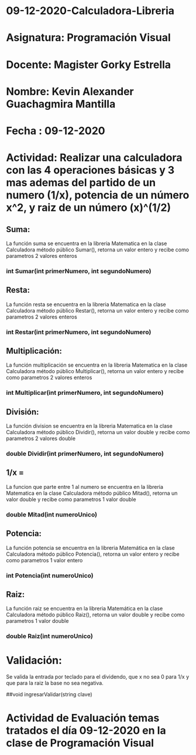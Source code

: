 # 09-12-2020-Calculadora-Libreria

# Asignatura: Programación Visual

# Docente: Magister Gorky Estrella

# Nombre: Kevin Alexander Guachagmira Mantilla

# Fecha : 09-12-2020

# Actividad: Realizar una calculadora con las 4 operaciones básicas y 3 mas  ademas del partido de un numero (1/x), potencia de un número x^2, y raiz de un número (x)^(1/2)  

## Suma: 
La función suma se encuentra en la libreria Matematica en la clase Calculadora método público Sumar(), retorna un valor entero y recibe como parametros 2 valores enteros

### int Sumar(int primerNumero, int segundoNumero)

## Resta: 
La función resta se encuentra en la libreria Matematica en la clase Calculadora método público Restar(), retorna un valor entero y recibe como parametros 2 valores enteros

### int Restar(int primerNumero, int segundoNumero)

## Multiplicación: 
La función multiplicación se encuentra en la libreria Matematica en la clase Calculadora método público Multiplicar(), retorna un valor entero y recibe como parametros 2 valores enteros

### int Multiplicar(int primerNumero, int segundoNumero)

## División: 
La función division se encuentra en la libreria Matematica en la clase Calculadora método público Dividir(), retorna un valor double y recibe como parametros 2 valores double 
 
### double Dividir(int primerNumero, int segundoNumero)

## 1/x = 
La funcion que parte entre 1 al numero se encuentra en la libreria Matematica en la clase Calculadora método público Mitad(), retorna un valor double y recibe como parametros 1 valor double 

### double Mitad(int numeroUnico)

## Potencia: 
La función potencia se encuentra en la libreria Matemática en la clase Calculadora método público Potencia(), retorna un valor entero y recibe como parametros 1 valor entero

### int Potencia(int numeroUnico)

## Raiz: 
La función raiz se encuentra en la libreria Matemática en la clase Calculadora método público Raiz(), retorna un valor double y recibe como parametros 1 valor double 

### double Raiz(int numeroUnico)

# Validación: 
Se valida la entrada por teclado para el dividendo, que x no sea 0 para 1/x y que para la raiz la base no sea negativa.

##void ingresarValidar(string clave)




# Actividad de Evaluación temas tratados el día 09-12-2020 en la clase de Programación Visual
